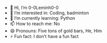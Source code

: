 - 👋 Hi, I’m 0-0Leminh0-0
- 👀 I’m interested in: Coding, badminton
- 🌱 I’m currently learning: Python
- 📫 How to reach me: No
- 😄 Pronouns: Five tons of gold bars, He, Him
- ⚡ Fun fact: I don't have a fun fact

<!---
0-0Leminh0-0/0-0Leminh0-0 is a ✨ special ✨ repository because its `README.md` (this file) appears on your GitHub profile.
You can click the Preview link to take a look at your changes.
--->
